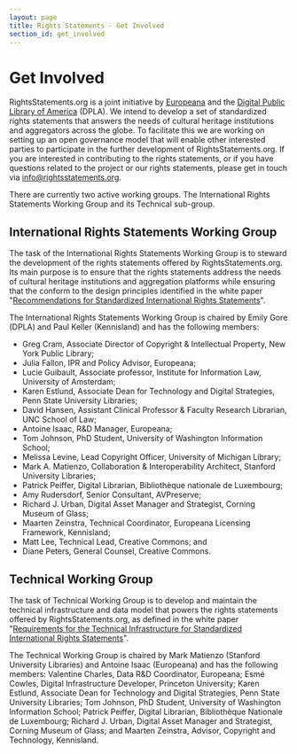 ```yaml
---
layout: page
title: Rights Statements - Get Involved
section_id: get_involved
---
```


# Get Involved

RightsStatements.org is a joint initiative by [Europeana](http://europeana.eu/) and the [Digital Public Library of America](http://dp.la/) (DPLA). We intend to develop a set of standardized rights statements that answers the needs of cultural heritage institutions and aggregators across the globe. To facilitate this we are working on setting up an open governance model that will enable other interested parties to participate in the further development of RightsStatements.org. If you are interested in contributing to the rights statements, or if you have questions related to the project or our rights statements, please get in touch via [info@rightsstatements.org](mailto:info@rightsstatements.org).

There are currently two active working groups. The International Rights Statements Working Group and its Technical sub-group.

## International Rights Statements Working Group

The task of the International Rights Statements Working Group is to steward the development of the rights statements offered by RightsStatements.org. Its main purpose is to ensure that the rights statements address the needs of cultural heritage institutions and aggregation platforms while ensuring that the conform to the design principles identified in the white paper "[Recommendations for Standardized International Rights Statements](/en/documentation/rights-statements-white-paper/)".

The International Rights Statements Working Group is chaired by Emily Gore (DPLA) and Paul Keller (Kennisland) and has the following members:
* Greg Cram, Associate Director of Copyright & Intellectual Property, New York Public Library;
* Julia Fallon, IPR and Policy Advisor, Europeana;
* Lucie Guibault, Associate professor, Institute for Information Law, University of Amsterdam;
* Karen Estlund, Associate Dean for Technology and Digital Strategies, Penn State University Libraries;
* David Hansen, Assistant Clinical Professor & Faculty Research Librarian, UNC School of Law;
* Antoine Isaac, R&D Manager, Europeana;
* Tom Johnson, PhD Student, University of Washington Information School;
* Melissa Levine, Lead Copyright Officer, University of Michigan Library;
* Mark A. Matienzo, Collaboration & Interoperability Architect, Stanford University Libraries;
* Patrick Peiffer, Digital Librarian, Bibliothèque nationale de Luxembourg;
* Amy Rudersdorf, Senior Consultant, AVPreserve;
* Richard J. Urban, Digital Asset Manager and Strategist, Corning Museum of Glass;
* Maarten Zeinstra, Technical Coordinator, Europeana Licensing Framework, Kennisland;
* Matt Lee, Technical Lead, Creative Commons; and
* Diane Peters, General Counsel, Creative Commons.

## Technical Working Group

The task of Technical Working Group is to develop and maintain the technical infrastructure and data model that powers the rights statements offered by RightsStatements.org, as defined in the white paper "[Requirements for the Technical Infrastructure for Standardized International Rights Statements](/en/documentation/technical-white-paper/)".

The Technical Working Group is chaired by Mark Matienzo (Stanford University Libraries) and Antoine Isaac (Europeana) and has the following members: Valentine Charles, Data R&D Coordinator, Europeana; Esmé Cowles, Digital Infrastructure Developer, Princeton University; Karen Estlund, Associate Dean for Technology and Digital Strategies, Penn State University Libraries; Tom Johnson, PhD Student, University of Washington Information School; Patrick Peiffer, Digital Librarian, Bibliothèque Nationale de Luxembourg; Richard J. Urban, Digital Asset Manager and Strategist, Corning Museum of Glass; and Maarten Zeinstra, Advisor, Copyright and Technology, Kennisland.
